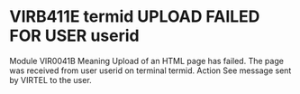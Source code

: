 # VIRB411E termid UPLOAD FAILED FOR USER userid
Module
    VIR0041B
Meaning
    Upload of an HTML page has failed. The page was received from user userid on terminal termid.
Action
    See message sent by VIRTEL to the user.
